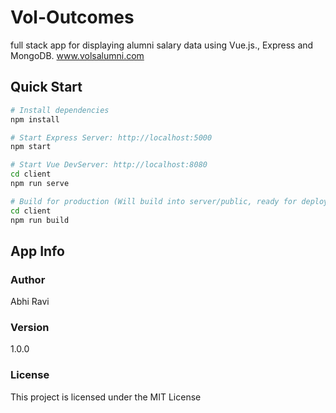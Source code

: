# Vol-Outcomes
full stack app for displaying alumni salary data using Vue.js., Express and MongoDB.
www.volsalumni.com

## Quick Start

```bash
# Install dependencies
npm install

# Start Express Server: http://localhost:5000
npm start

# Start Vue DevServer: http://localhost:8080
cd client
npm run serve

# Build for production (Will build into server/public, ready for deployment)
cd client
npm run build
```

## App Info

### Author

Abhi Ravi

### Version

1.0.0

### License

This project is licensed under the MIT License
